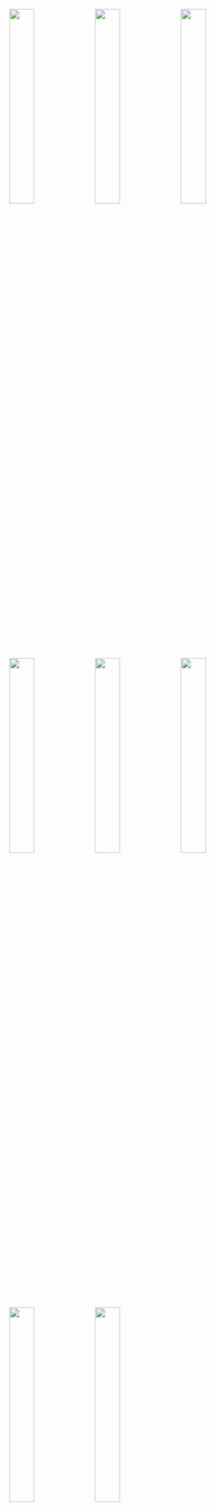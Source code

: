 <img width="30%" src="https://user-images.githubusercontent.com/31420144/103439572-a9938e80-4c70-11eb-925c-c9a904a595f8.png"></img>
<img width="30%" src="https://user-images.githubusercontent.com/31420144/103439570-a7313480-4c70-11eb-9565-46b28305debd.png"></img>
<img width="30%" src="https://user-images.githubusercontent.com/31420144/103439572-a9938e80-4c70-11eb-925c-c9a904a595f8.png"></img>
<img width="30%" src="https://user-images.githubusercontent.com/31420144/103439578-b617e700-4c70-11eb-89da-be4565f27330.png"></img>
<img width="30%" src="https://user-images.githubusercontent.com/31420144/103439581-b912d780-4c70-11eb-9503-649ebff4e148.png"></img>
<img width="30%" src="https://user-images.githubusercontent.com/31420144/103439585-be702200-4c70-11eb-80b1-5cbda6e8a244.png"></img>
<img width="30%" src="https://user-images.githubusercontent.com/31420144/103439588-c5973000-4c70-11eb-9499-d37839435384.png"></img>
<img width="30%" src="https://user-images.githubusercontent.com/31420144/103439590-caf47a80-4c70-11eb-96fe-bbd9e3c18525.png"></img>
